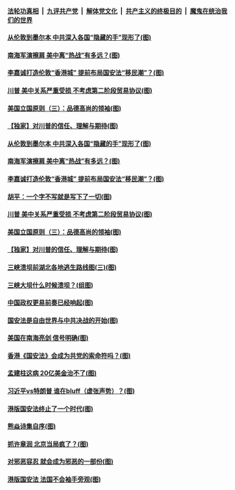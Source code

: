 

####  [法轮功真相](../../../../basic/blob/master/README.md?t=07111102) &nbsp;|&nbsp; [九评共产党](../../../../9ping.md/blob/master/README.md?t=07111102) &nbsp;|&nbsp; [解体党文化](../../../../jtdwh.md/blob/master/README.md?t=07111102)  &nbsp;|&nbsp; [共产主义的终极目的](../../../../gczydzjmd.md/blob/master/README.md?t=07111102) &nbsp;|&nbsp; [魔鬼在统治我们的世界](../../../../mgztzwmdsj.md/blob/master/README.md?t=07111102) 

#### [从伦敦到墨尔本 中共深入各国“隐藏的手”现形了(图)](../pages/p4/939335.md?t=07111102) 

#### [南海军演擦肩 美中离“热战”有多远？(图)](../pages/p4/939328.md?t=07111102) 

#### [李嘉诚打造伦敦“香港城” 提前布局国安法“移民潮”？(图)](../pages/p4/939333.md?t=07111102) 

#### [川普 美中关系严重受损 不考虑第二阶段贸易协议(图)](../pages/p4/939329.md?t=07111102) 

#### [美国立国原则（三）：品德高尚的领袖(图)](../pages/p4/939203.md?t=07111102) 

#### [【独家】对川普的信任、理解与期待(图)](../pages/p4/939230.md?t=07111102) 

#### [从伦敦到墨尔本 中共深入各国“隐藏的手”现形了(图)](../pages/p4/939335.md?t=07111102) 

#### [南海军演擦肩 美中离“热战”有多远？(图)](../pages/p4/939328.md?t=07111102) 

#### [李嘉诚打造伦敦“香港城” 提前布局国安法“移民潮”？(图)](../pages/p4/939333.md?t=07111102) 

#### [胡平：一个字不写就是写下了一切(图)](../pages/p4/939332.md?t=07111102) 

#### [川普 美中关系严重受损 不考虑第二阶段贸易协议(图)](../pages/p4/939329.md?t=07111102) 

#### [美国立国原则（三）：品德高尚的领袖(图)](../pages/p4/939203.md?t=07111102) 

#### [【独家】对川普的信任、理解与期待(图)](../pages/p4/939230.md?t=07111102) 

#### [三峡溃坝前湖北各地逃生路线图(三)(图)](../pages/p4/939234.md?t=07111102) 

#### [三峡大坝什么时候溃坝？(组图)](../pages/p4/939216.md?t=07111102) 

#### [中国政权更易前奏已经响起(图)](../pages/p4/939208.md?t=07111102) 

#### [国安法是自由世界与中共决战的开始(图)](../pages/p4/939213.md?t=07111102) 

#### [美国在南海亮剑 信号明确(图)](../pages/p4/939207.md?t=07111102) 

#### [香港《国安法》会成为共党的索命符吗？(图)](../pages/p4/939209.md?t=07111102) 

#### [孟建柱这病 20亿美金治不了(图)](../pages/p4/939137.md?t=07111102) 

#### [习近平vs特朗普 谁在bluff（虚张声势）？(图)](../pages/p4/939121.md?t=07111102) 

#### [港版国安法终止了一个时代(图)](../pages/p4/939118.md?t=07111102) 

#### [熊焱诗集自序(图)](../pages/p4/939119.md?t=07111102) 

#### [抓许章润 北京当局疯了？(图)](../pages/p4/939116.md?t=07111102) 

#### [对邪恶容忍 就会成为邪恶的一部份(图)](../pages/p4/939114.md?t=07111102) 

#### [港版国安法 法国不会袖手旁观(图)](../pages/p4/939112.md?t=07111102) 


